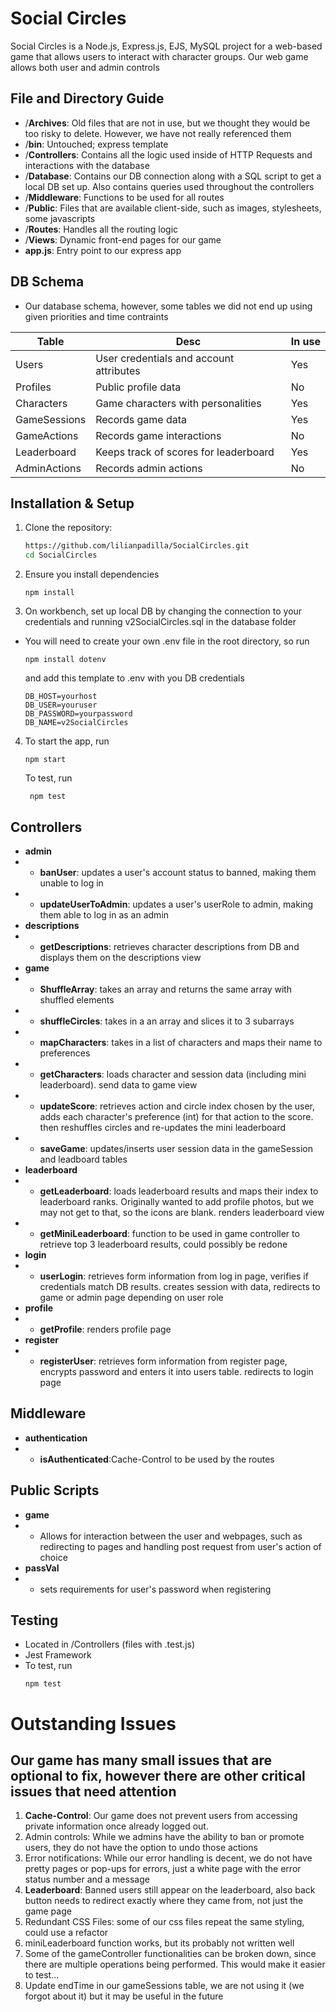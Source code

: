 # Social Circles
Social Circles is a Node.js, Express.js, EJS, MySQL project for a web-based game that allows users to interact with character groups. Our web game allows both user and admin controls

## File and Directory Guide
- /**Archives**: Old files that are not in use, but we thought they would be too risky to delete. However, we have not really referenced them
- /**bin**: Untouched; express template
- /**Controllers**: Contains all the logic used inside of HTTP Requests and interactions with the database
- /**Database**: Contains our DB connection along with a SQL script to get a local DB set up. Also contains queries used throughout the controllers
- /**Middleware**: Functions to be used for all routes
- /**Public**: Files that are available client-side, such as images, stylesheets, some javascripts
- /**Routes**: Handles all the routing logic
- /**Views**: Dynamic front-end pages for our game 
- **app.js**: Entry point to our express app

## DB Schema
- Our database schema, however, some tables we did not end up using given priorities and time contraints

| Table | Desc | In use|
|----------|----------|----------|
| Users   | User credentials and account attributes  | Yes  |
| Profiles    | Public profile data  | No  |
| Characters   | Game characters with personalities   | Yes  |
| GameSessions   | Records game data | Yes  |
| GameActions  | Records game interactions  | No  |
| Leaderboard  | Keeps track of scores for leaderboard   | Yes  |
| AdminActions  | Records admin actions   | No  |



## Installation & Setup
1. Clone the repository:
   ```sh
   https://github.com/lilianpadilla/SocialCircles.git
   cd SocialCircles
   ```
2. Ensure you install dependencies
    ```
    npm install
    ```

3. On workbench, set up local DB by changing the connection to your credentials and running v2SocialCircles.sql in the database folder
 - You will need to create your own .env file in the root directory, so run
    ```
    npm install dotenv
    ```
    and add this template to .env with you DB credentials
    ```
    DB_HOST=yourhost
    DB_USER=youruser
    DB_PASSWORD=yourpassword
    DB_NAME=v2SocialCircles
    ```

4. To start the app, run
    ``` 
    npm start
     ```
     To test, run
    ```
     npm test
     ```

## Controllers
- **admin**
- - **banUser**: updates a user's account status to banned, making them unable to log in
- - **updateUserToAdmin**: updates a user's userRole to admin, making them able to log in as an admin
- **descriptions**
- - **getDescriptions**: retrieves character descriptions from DB and displays them on the descriptions view
- **game**
- - **ShuffleArray**: takes an array and returns the same array with shuffled elements
- - **shuffleCircles**: takes in a an array and slices it to 3 subarrays
- - **mapCharacters**: takes in a list of characters and maps their name to preferences
- - **getCharacters**: loads character and session data (including mini leaderboard). send data to game view
- - **updateScore**: retrieves action and circle index chosen by the user, adds each character's preference (int) for that action to the score. then reshuffles circles and re-updates the mini leaderboard
- - **saveGame**: updates/inserts user session data in the gameSession and leadboard tables
- **leaderboard**
- - **getLeaderboard**: loads leaderboard results and maps their index to leaderboard ranks. Originally wanted to add profile photos, but we may not get to that, so the icons are blank. renders leaderboard view
- - **getMiniLeaderboard**: function to be used in game controller to retrieve top 3 leaderboard results, could possibly be redone 
- **login**
- - **userLogin**: retrieves form information from log in page, verifies if credentials match DB results. creates session with data, redirects to game or admin page depending on user role
- **profile**
- - **getProfile**: renders profile page
- **register**
- - **registerUser**: retrieves form information from register page, encrypts password and enters it into users table. redirects to login page

## Middleware
- **authentication**
- - **isAuthenticated**:Cache-Control to be used by the routes
## Public Scripts
 - **game**
 - - Allows for interaction between the user and webpages, such as redirecting to pages and handling post request from user's action of choice
 - **passVal**
 - - sets requirements for user's password when registering

## Testing
- Located in /Controllers (files with .test.js)
- Jest Framework
- To test, run
    ```
    npm test
    ```
# Outstanding Issues
## Our game has many small issues that are optional to fix, however there are other critical issues that need attention
1. **Cache-Control**: Our game does not prevent users from accessing private information once already logged out.
2. Admin controls: While we admins have the ability to ban or promote users, they do not have the option to undo those actions
3. Error notifications: While our error handling is decent, we do not have pretty pages or pop-ups for errors, just a white page with the error status number and a message
4. **Leaderboard**: Banned users still appear on the leaderboard, also back button needs to redirect exactly where they came from, not just the game page
5. Redundant CSS Files: some of our css files repeat the same styling, could use a refactor
6. miniLeaderboard function works, but its probably not written well
7. Some of the gameController functionalities can be broken down, since there are multiple operations being performed. This would make it easier to test...
8. Update endTime in our gameSessions table, we are not using it (we forgot about it) but it may be useful in the future

